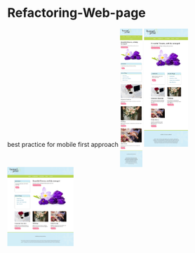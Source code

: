 # Refactoring-Web-page
best practice for mobile first approach 
<img src="/img/mobile.png" width="10%" align="top"/>
<img src="/img/tablet.png" width="20%" aline="top"/>
<img src="/img/desktop.png" width="30%" aline="top"/>





